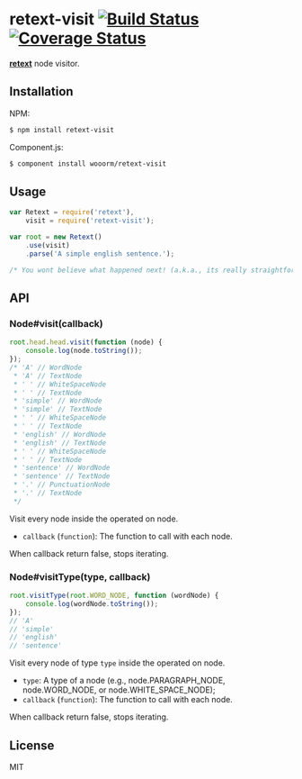# retext-visit [![Build Status](https://travis-ci.org/wooorm/retext-visit.svg?branch=master)](https://travis-ci.org/wooorm/retext-visit) [![Coverage Status](https://img.shields.io/coveralls/wooorm/retext-visit.svg)](https://coveralls.io/r/wooorm/retext-visit?branch=master)

**[retext](https://github.com/wooorm/retext "Retext")** node visitor.

## Installation

NPM:
```sh
$ npm install retext-visit
```

Component.js:
```sh
$ component install wooorm/retext-visit
```

## Usage

```js
var Retext = require('retext'),
    visit = require('retext-visit');

var root = new Retext()
    .use(visit)
    .parse('A simple english sentence.');

/* You wont believe what happened next! (a.k.a., its really straightforward, see below.) */
```

## API

### Node#visit(callback)

```js
root.head.head.visit(function (node) {
    console.log(node.toString());
});
/* 'A' // WordNode
 * 'A' // TextNode
 * ' ' // WhiteSpaceNode
 * ' ' // TextNode
 * 'simple' // WordNode
 * 'simple' // TextNode
 * ' ' // WhiteSpaceNode
 * ' ' // TextNode
 * 'english' // WordNode
 * 'english' // TextNode
 * ' ' // WhiteSpaceNode
 * ' ' // TextNode
 * 'sentence' // WordNode
 * 'sentence' // TextNode
 * '.' // PunctuationNode
 * '.' // TextNode
 */
```

Visit every node inside the operated on node.

- `callback` (`function`): The function to call with each node.

When callback return false, stops iterating.

### Node#visitType(type, callback)

```js
root.visitType(root.WORD_NODE, function (wordNode) {
    console.log(wordNode.toString());
});
// 'A'
// 'simple'
// 'english'
// 'sentence'
```

Visit every node of type `type` inside the operated on node.

- `type`: A type of a node (e.g., node.PARAGRAPH_NODE, node.WORD_NODE, or node.WHITE_SPACE_NODE);
- `callback` (`function`): The function to call with each node.

When callback return false, stops iterating.

## License

  MIT
